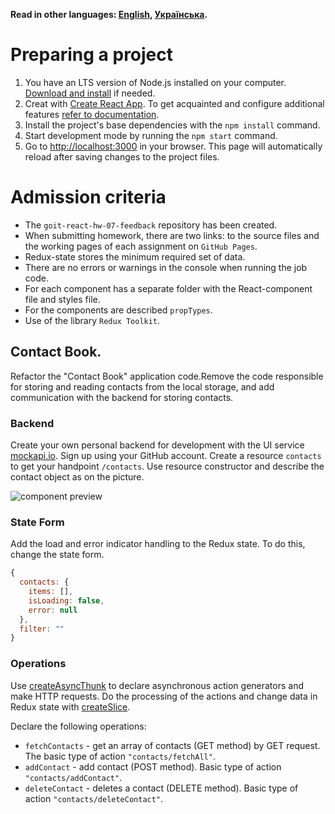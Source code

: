 **Read in other languages: [English](README.en.md), [Українська](README.md).**

# Preparing a project

1. You have an LTS version of Node.js installed on your computer.
   [Download and install](https://nodejs.org/en/) if needed.
2. Creat with [Create React App](https://github.com/facebook/create-react-app).
   To get acquainted and configure additional features
   [refer to documentation](https://facebook.github.io/create-react-app/docs/getting-started).
3. Install the project's base dependencies with the `npm install` command.
4. Start development mode by running the `npm start` command.
5. Go to [http://localhost:3000](http://localhost:3000) in your browser. This
   page will automatically reload after saving changes to the project files.

# Admission criteria

- The `goit-react-hw-07-feedback` repository has been created.
- When submitting homework, there are two links: to the source files and the
  working pages of each assignment on `GitHub Pages`.
- Redux-state stores the minimum required set of data.
- There are no errors or warnings in the console when running the job code.
- For each component has a separate folder with the React-component file and
  styles file.
- For the components are described `propTypes`.
- Use of the library `Redux Toolkit`.

## Contact Book.

Refactor the "Contact Book" application code.Remove the code responsible for
storing and reading contacts from the local storage, and add communication with
the backend for storing contacts.

### Backend

Create your own personal backend for development with the UI service
[mockapi.io](https://mockapi.io/). Sign up using your GitHub account. Create a
resource `contacts` to get your handpoint `/contacts`. Use resource constructor
and describe the contact object as on the picture.

<Image
  src="./assets/api.png"
  alt="component preview"
  maxWidth={960}
/>

### State Form

Add the load and error indicator handling to the Redux state. To do this, change
the state form.

```jsx
{
  contacts: {
    items: [],
    isLoading: false,
    error: null
  },
  filter: ""
}
```

### Operations

Use [createAsyncThunk](https://redux-toolkit.js.org/api/createAsyncThunk) to
declare asynchronous action generators and make HTTP requests. Do the processing
of the actions and change data in Redux state with
[createSlice](https://redux-toolkit.js.org/api/createSlice).

Declare the following operations:

- `fetchContacts` - get an array of contacts (GET method) by GET request. The
  basic type of action `"contacts/fetchAll"`.
- `addContact` - add contact (POST method). Basic type of action
  `"contacts/addContact"`.
- `deleteContact` - deletes a contact (DELETE method). Basic type of action
  `"contacts/deleteContact"`.
